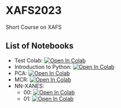 # XAFS2023
Short Course on XAFS




## List of Notebooks
- Test Colab: <a target="_blank" href="https://colab.research.google.com/github/pkrouth/XAFS2023/blob/main/notebooks/Test_Colab.ipynb"> <img src="https://colab.research.google.com/assets/colab-badge.svg" alt="Open In Colab"/></a>
- Introduction to Python: <a target="_blank" href="https://colab.research.google.com/github/pkrouth/XAFS2023/blob/main/notebooks/Test_Colab.ipynb"> <img src="https://colab.research.google.com/assets/colab-badge.svg" alt="Open In Colab"/></a>
- PCA: <a target="_blank" href="https://colab.research.google.com/github/pkrouth/XAFS2023/blob/main/notebooks/PCA_Intro.ipynb"> <img src="https://colab.research.google.com/assets/colab-badge.svg" alt="Open In Colab"/></a>
- MCR: <a target="_blank" href="https://colab.research.google.com/github/pkrouth/XAFS2023/blob/main/notebooks/MCR_Implementation-v0.ipynb"> <img src="https://colab.research.google.com/assets/colab-badge.svg" alt="Open In Colab"/></a>
- NN-XANES:
  - 00: <a target="_blank" href="https://colab.research.google.com/github/pkrouth/XAFS2023/blob/main/notebooks/00_NN_XANES_Introduction.ipynb"> <img src="https://colab.research.google.com/assets/colab-badge.svg" alt="Open In Colab"/></a>
  - 01: <a target="_blank" href="https://colab.research.google.com/github/pkrouth/XAFS2023/blob/mainnotebooks/01_NN_XANES_Training_data_preparation.ipynb"><img src="https://colab.research.google.com/assets/colab-badge.svg" alt="Open In Colab"/>
